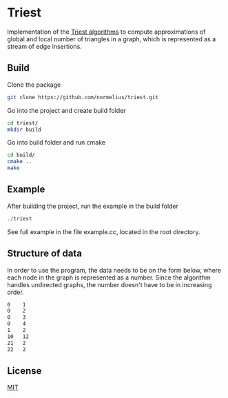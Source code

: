 # Triest
Implementation of the [Triest algorithms](https://www.kdd.org/kdd2016/papers/files/rfp0465-de-stefaniA.pdf) to compute approximations of global and local number of triangles in a graph, which is represented as a stream of edge insertions.

## Build

Clone the package

```bash
git clone https://github.com/normelius/triest.git
```
Go into the project and create build folder
```bash
cd triest/
mkdir build
```
Go into build folder and run cmake
```bash
cd build/
cmake ..
make
```

## Example
After building the project, run the example in the build folder
```python
./triest
```
See full example in the file example.cc, located in the root directory.

## Structure of data
In order to use the program, the data needs to be on the form below, where each node in the graph is represented as a number. Since the algorithm handles undirected graphs, the number doesn't have to be in increasing order.
```txt
0    1
0    2
0    3
0    4
1    2
10   12
21   2
22   2
```
## License
[MIT](https://choosealicense.com/licenses/mit/)
